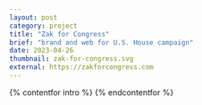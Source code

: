 ```yaml
---
layout: post
category: project
title: "Zak for Congress"
brief: "brand and web for U.S. House campaign"
date: 2023-04-26
thumbnail: zak-for-congress.svg
external: https://zakforcongress.com
---
```


{% contentfor intro %}
{% endcontentfor %}
